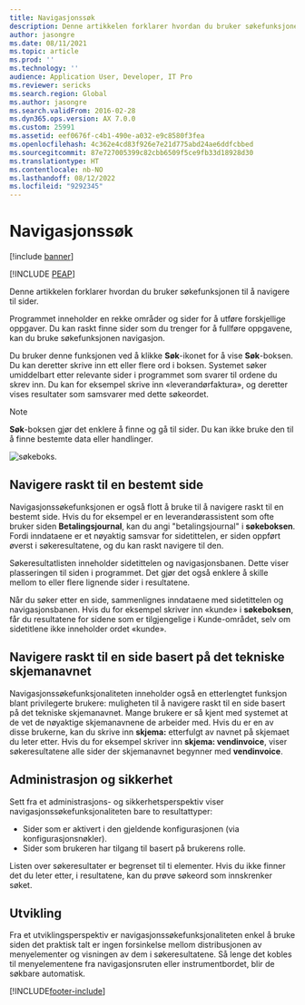 ```yaml
---
title: Navigasjonssøk
description: Denne artikkelen forklarer hvordan du bruker søkefunksjonen til å navigere til sider.
author: jasongre
ms.date: 08/11/2021
ms.topic: article
ms.prod: ''
ms.technology: ''
audience: Application User, Developer, IT Pro
ms.reviewer: sericks
ms.search.region: Global
ms.author: jasongre
ms.search.validFrom: 2016-02-28
ms.dyn365.ops.version: AX 7.0.0
ms.custom: 25991
ms.assetid: eef0676f-c4b1-490e-a032-e9c8580f3fea
ms.openlocfilehash: 4c362e4cd83f926e7e21d775abd24ae6ddfcbbed
ms.sourcegitcommit: 87e727005399c82cbb6509f5ce9fb33d18928d30
ms.translationtype: HT
ms.contentlocale: nb-NO
ms.lasthandoff: 08/12/2022
ms.locfileid: "9292345"
---
```

# <a name="navigation-search"></a>Navigasjonssøk

[!include [banner](../includes/banner.md)]


[!INCLUDE [PEAP](../../../includes/peap-1.md)]

Denne artikkelen forklarer hvordan du bruker søkefunksjonen til å navigere til sider.

Programmet inneholder en rekke områder og sider for å utføre forskjellige oppgaver. Du kan raskt finne sider som du trenger for å fullføre oppgavene, kan du bruke søkefunksjonen navigasjon.

Du bruker denne funksjonen ved å klikke **Søk**-ikonet for å vise **Søk**-boksen. Du kan deretter skrive inn ett eller flere ord i boksen. Systemet søker umiddelbart etter relevante sider i programmet som svarer til ordene du skrev inn. Du kan for eksempel skrive inn «leverandørfaktura», og deretter vises resultater som samsvarer med dette søkeordet.

> [!NOTE]
> **Søk**-boksen gjør det enklere å finne og gå til sider. Du kan ikke bruke den til å finne bestemte data eller handlinger.

![søkeboks.](media/navigation-search.png "Søkeboks")

## <a name="quickly-navigate-to-a-particular-page"></a>Navigere raskt til en bestemt side

Navigasjonssøkefunksjonen er også flott å bruke til å navigere raskt til en bestemt side. Hvis du for eksempel er en leverandørassistent som ofte bruker siden **Betalingsjournal**, kan du angi "betalingsjournal" i **søkeboksen**. Fordi inndataene er et nøyaktig samsvar for sidetittelen, er siden oppført øverst i søkeresultatene, og du kan raskt navigere til den.

Søkeresultatlisten inneholder sidetittelen og navigasjonsbanen. Dette viser plasseringen til siden i programmet. Det gjør det også enklere å skille mellom to eller flere lignende sider i resultatene.

Når du søker etter en side, sammenlignes inndataene med sidetittelen og navigasjonsbanen. Hvis du for eksempel skriver inn «kunde» i **søkeboksen**, får du resultatene for sidene som er tilgjengelige i Kunde-området, selv om sidetitlene ikke inneholder ordet «kunde».

## <a name="quickly-navigate-to-a-page-based-on-the-technical-form-name"></a>Navigere raskt til en side basert på det tekniske skjemanavnet

Navigasjonssøkefunksjonaliteten inneholder også en etterlengtet funksjon blant privilegerte brukere: muligheten til å navigere raskt til en side basert på det tekniske skjemanavnet. Mange brukere er så kjent med systemet at de vet de nøyaktige skjemanavnene de arbeider med. Hvis du er en av disse brukerne, kan du skrive inn **skjema:** etterfulgt av navnet på skjemaet du leter etter. Hvis du for eksempel skriver inn **skjema: vendinvoice**, viser søkeresultatene alle sider der skjemanavnet begynner med **vendinvoice**.

## <a name="administration-and-security"></a>Administrasjon og sikkerhet

Sett fra et administrasjons- og sikkerhetsperspektiv viser navigasjonssøkefunksjonaliteten bare to resultattyper:

- Sider som er aktivert i den gjeldende konfigurasjonen (via konfigurasjonsnøkler).
- Sider som brukeren har tilgang til basert på brukerens rolle.

Listen over søkeresultater er begrenset til ti elementer. Hvis du ikke finner det du leter etter, i resultatene, kan du prøve søkeord som innskrenker søket.

## <a name="development"></a>Utvikling

Fra et utviklingsperspektiv er navigasjonssøkefunksjonaliteten enkel å bruke siden det praktisk talt er ingen forsinkelse mellom distribusjonen av menyelementer og visningen av dem i søkeresultatene. Så lenge det kobles til menyelementene fra navigasjonsruten eller instrumentbordet, blir de søkbare automatisk.


[!INCLUDE[footer-include](../../../includes/footer-banner.md)]
